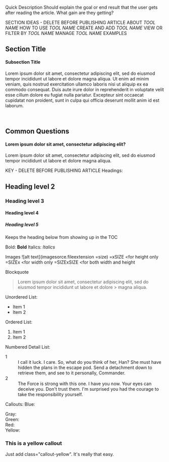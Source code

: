 Quick Description
Should explain the goal or end result that the user gets after reading the article.  What gain are they getting?

SECTION IDEAS - DELETE BEFORE PUBLISHING ARTICLE
ABOUT *TOOL NAME*
HOW TO USE *TOOL NAME*
CREATE AND ADD *TOOL NAME*
VIEW OR FILTER BY *TOOL NAME*
MANAGE *TOOL NAME*
EXAMPLES

## Section Title
#### Subsection Title
Lorem ipsum dolor sit amet, consectetur adipiscing elit, sed do eiusmod tempor incididunt ut labore et dolore magna aliqua. Ut enim ad minim veniam, quis nostrud exercitation ullamco laboris nisi ut aliquip ex ea commodo consequat. Duis aute irure dolor in reprehenderit in voluptate velit esse cillum dolore eu fugiat nulla pariatur. Excepteur sint occaecat cupidatat non proident, sunt in culpa qui officia deserunt mollit anim id est laborum.

<br>

## Common Questions
#### Lorem ipsum dolor sit amet, consectetur adipiscing elit?
Lorem ipsum dolor sit amet, consectetur adipiscing elit, sed do eiusmod tempor incididunt ut labore et dolore magna aliqua.

KEY - DELETE BEFORE PUBLISHING ARTICLE
Headings:
## Heading level 2 <Main heading>
### Heading level 3
#### Heading level 4 <Secondary heading>
##### Heading level 5
<!-- omit in toc --> Keeps the heading below from showing up in the TOC

Bold: **Bold**
Italics: *Italics*

Images
![alt text](imagesorce.fileextension =size)
=xSIZE <for height only
=SIZEx <for width only
=SIZExSIZE <for both width and height

Blockquote
> Lorem ipsum dolor sit amet, consectetur adipiscing elit, sed do eiusmod tempor incididunt ut labore et dolore > magna aliqua.

Unordered List:
- Item 1
- Item 2

Ordered List:
1. Item 1
2. Item 2

Numbered Detail List:
<dl>
<dt>1</dt>
<dd>I call it luck. I care. So, what do you think of her, Han? She must have hidden the plans in the escape pod. Send a detachment down to retrieve them, and see to it personally, Commander.</dd>
<dt>2</dt>
<dd>The Force is strong with this one. I have you now. Your eyes can deceive you. Don't trust them. I'm surprised you had the courage to take the responsibility yourself.</dd>
</dl>

Callouts:
Blue:   <section class="callout-blue">
Gray:   <section class="callout">
Green:  <section class="callout-green">
Red:    <section class="callout-red">
Yellow: <section class="callout-yellow">

<section class="callout-yellow">
<h3>This is a yellow callout</h3>
<p>Just add class="callout-yellow". It's really that easy.</p>
</section>

